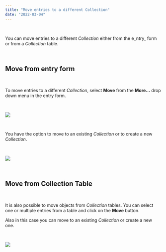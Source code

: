 ```yaml
---
title: "Move entries to a different Collection"
date: "2022-03-04"
---
```


 

You can move entries to a different _Collection_ either from the e_ntry_ form or from a _Collection_ table.

 

## Move from entry form

 

To move entries to a different _Collection_, select **Move** from the **More...** drop down menu in the entry form.

 

![](https://openbis.ch/wp-content/uploads/2022/02/move-menu.png)

 

You have the option to move to an existing _Collection_ or to create a new _Collection_.

 

![](https://openbis.ch/wp-content/uploads/2022/02/move-options.png)

 

## Move from Collection Table

 

It is also possible to move objects from _Collection_ tables. You can select one or multiple entries from a table and click on the **Move** button.

Also in this case you can move to an existing _Collection_ or create a new one.

 

![](https://openbis.ch/wp-content/uploads/2022/03/move-from-table-1-1024x412.png)
